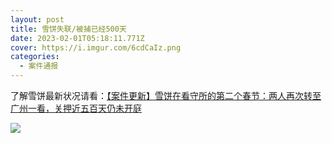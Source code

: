 ```yaml
---
layout: post
title: 雪饼失联/被捕已经500天
date: 2023-02-01T05:18:11.771Z
cover: https://i.imgur.com/6cdCaIz.png
categories:
  - 案件通报
---
```

了解雪饼最新状况请看：[【案件更新】雪饼在看守所的第二个春节：两人再次转至广州一看，关押近五百天仍未开庭](https://free-xueq-jianb.github.io/2023/01/21/second_spring/)

![](https://i.imgur.com/zGqHTJv.jpg)
